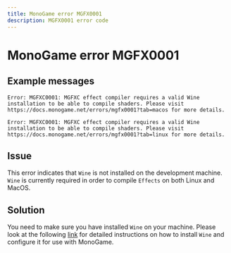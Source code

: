 ```yaml
---
title: MonoGame error MGFX0001
description: MGFX0001 error code
---
```

# MonoGame error MGFX0001

## Example messages

```
Error: MGFXC0001: MGFXC effect compiler requires a valid Wine installation to be able to compile shaders. Please visit https://docs.monogame.net/errors/mgfx0001?tab=macos for more details.
```

```
Error: MGFXC0001: MGFXC effect compiler requires a valid Wine installation to be able to compile shaders. Please visit https://docs.monogame.net/errors/mgfx0001?tab=linux for more details.
```

## Issue

This error indicates that `Wine` is not installed on the development machine. `Wine` is currently required in order to compile `Effects` on both Linux and MacOS.

## Solution

You need to make sure you have installed `Wine` on your machine. 
Please look at the following [link](https://docs.monogame.net/articles/tutorials/building_2d_games/02_getting_started/?tabs=macos#setup-wine-for-effect-compilation-macos-and-linux-only) for detailed instructions on how to install `Wine` and configure it for use with MonoGame.

